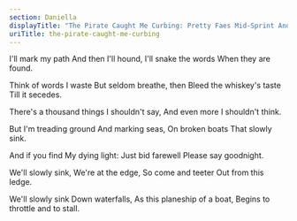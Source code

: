 ```yaml
---
section: Daniella
displayTitle: "The Pirate Caught Me Curbing: Pretty Faes Mid-Sprint And Awake"
uriTitle: the-pirate-caught-me-curbing
---
```


I'll mark my path
And then I'll hound,
I'll snake the words
When they are found.

Think of words I waste
But seldom breathe, then
Bleed the whiskey's taste
Till it secedes.

There's a thousand things
I shouldn't say,
And even more
I shouldn't think.

But I'm treading ground
And marking seas,
On broken boats
That slowly sink.

And if you find
My dying light:
Just bid farewell
Please say goodnight.

We'll slowly sink,
We're at the edge,
So come and teeter
Out from this ledge.

We'll slowly sink
Down waterfalls,
As this planeship of a boat,
Begins to throttle and to stall.
